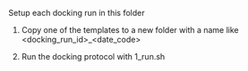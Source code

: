 Setup each docking run in this folder

1) Copy one of the templates to a new folder with a name like <docking_run_id>_<date_code>

2) Run the docking protocol with 1_run.sh
